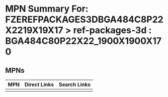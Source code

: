 



# MPN Summary For: FZEREFPACKAGES3DBGA484C8P22X2219X19X17 > ref-packages-3d : BGA484C80P22X22_1900X1900X170

## MPNs
  

|MPN|Direct Links|Search Links|
| :--- | :--- | :--- |
||||
